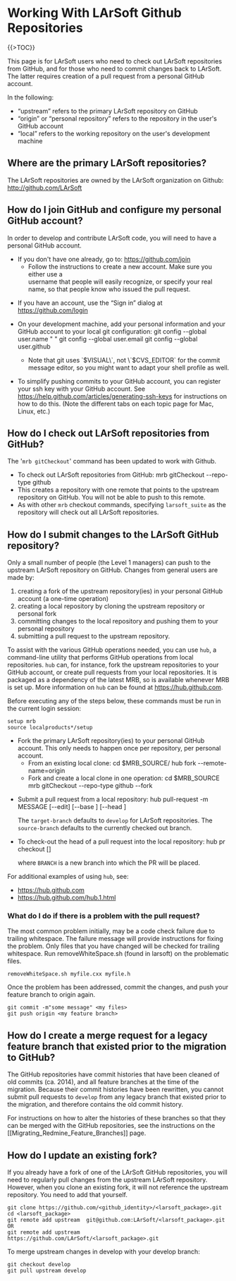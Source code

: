 # Working With LArSoft Github Repositories

{{>TOC}}

This page is for LArSoft users who need to check out LArSoft repositories from GitHub, and for those who need to commit changes back to LArSoft. The latter requires creation of a pull request from a personal GitHub account.

In the following:

-   “upstream” refers to the primary LArSoft repository on GitHub
-   “origin” or “personal repository” refers to the repository in the user's GitHub account
-   “local” refers to the working repository on the user's development machine

## Where are the primary LArSoft repositories?

The LArSoft repositories are owned by the LArSoft organization on Github: http://github.com/LArSoft

## How do I join GitHub and configure my personal GitHub account?

In order to develop and contribute LArSoft code, you will need to have a personal GitHub account.

-   If you don't have one already, go to: https://github.com/join
    -   Follow the instructions to create a new account. Make sure you either use a  
        username that people will easily recognize, or specify your real name, so that people know who issued the pull request.

<!-- -->

-   If you have an account, use the “Sign in” dialog at https://github.com/login

<!-- -->

-   On your development machine, add your personal information and your GitHub account to your local git configuration:
            git config --global user.name "<First Name> <Last Name>"
            git config --global user.email <Your-Email-Address>
            git config --global user.github <Your-GitHub-Account-Username>

    -   Note that git uses \`$VISUAL\`, not \`$CVS_EDITOR\` for the commit  
        message editor, so you might want to adapt your shell profile as well.

<!-- -->

-   To simplify pushing commits to your GitHub account, you can register your ssh key with your GitHub account. See https://help.github.com/articles/generating-ssh-keys for instructions on how to do this. (Note the different tabs on each topic page for Mac, Linux, etc.)

## How do I check out LArSoft repositories from GitHub?

The '`mrb gitCheckout`' command has been updated to work with Github.

-   To check out LArSoft repositories from GitHub:
        mrb gitCheckout --repo-type github <larsoft respository> 
-   This creates a repository with one remote that points to the upstream repository on GitHub. You will not be able to push to this remote.
-   As with other `mrb` checkout commands, specifying `larsoft_suite` as the repository will check out all LArSoft repositories.

## How do I submit changes to the LArSoft GitHub repository?

Only a small number of people (the Level 1 managers) can push to the upstream LArSoft repository on GitHub. Changes from general users are made by:

1.  creating a fork of the upstream repository(ies) in your personal GitHub account (a one-time operation)
2.  creating a local repository by cloning the upstream repository or personal fork
3.  committing changes to the local repository and pushing them to your personal repository
4.  submitting a pull request to the upstream repository.

To assist with the various GitHub operations needed, you can use `hub`, a command-line utility that performs GitHub operations from local repositories. `hub` can, for instance, fork the upstream repositories to your GitHub account, or create pull requests from your local repositories. It is packaged as a dependency of the latest MRB, so is available whenever MRB is set up. More information on `hub` can be found at https://hub.github.com.

Before executing any of the steps below, these commands must be run in the current login session:

    setup mrb
    source localproducts*/setup

-   Fork the primary LArSoft repository(ies) to your personal GitHub account. This only needs to happen once per repository, per personal account.
    -   From an existing local clone:
            cd $MRB_SOURCE/<repo name>
            hub fork --remote-name=origin
    -   Fork and create a local clone in one operation:
            cd $MRB_SOURCE
            mrb gitCheckout --repo-type github --fork <repository name> 

<!-- -->

-   Submit a pull request from a local repository:
        hub pull-request -m MESSAGE [--edit] [--base <target-branch>] [--head <source-branch>]

      
    The `target-branch` defaults to `develop` for LArSoft repositories. The `source-branch` defaults to the currently checked out branch.

<!-- -->

-   To check-out the head of a pull request into the local repository:
        hub pr checkout <PR-NUMBER> [<BRANCH>]

      
    where `BRANCH` is a new branch into which the PR will be placed.

For additional examples of using `hub`, see:

-   https://hub.github.com
-   https://hub.github.com/hub.1.html

### What do I do if there is a problem with the pull request?

The most common problem initially, may be a code check failure due to trailing whitespace. The failure message will provide instructions for fixing the problem. Only files that you have changed will be checked for trailing whitespace. Run removeWhiteSpace.sh (found in larsoft) on the problematic files.

    removeWhiteSpace.sh myfile.cxx myfile.h

Once the problem has been addressed, commit the changes, and push your feature branch to origin again.

    git commit -m"some message" <my files>
    git push origin <my feature branch>

## How do I create a merge request for a legacy feature branch that existed prior to the migration to GitHub?

The GitHub repositories have commit histories that have been cleaned of old commits (ca. 2014), and all feature branches at the time of the migration. Because their commit histories have been rewritten, you cannot submit pull requests to `develop` from any legacy branch that existed prior to the migration, and therefore contains the old commit history.

For instructions on how to alter the histories of these branches so that they can be merged with the GitHub repositories, see the instructions on the \[\[Migrating_Redmine_Feature_Branches\]\] page.

## How do I update an existing fork?

If you already have a fork of one of the LArSoft GitHub repositories, you will need to regularly pull changes from the upstream LArSoft repository. However, when you clone an existing fork, it will not reference the upstream repository. You need to add that yourself.

    git clone https://github.com/<github_identity>/<larsoft_package>.git
    cd <larsoft_package>
    git remote add upstream  git@github.com:LArSoft/<larsoft_package>.git
    OR
    git remote add upstream https://github.com/LArSoft/<larsoft_package>.git

  
To merge upstream changes in develop with your develop branch:

    git checkout develop
    git pull upstream develop
